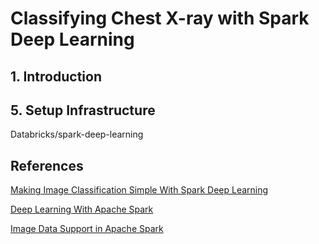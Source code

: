 # Classifying Chest X-ray with Spark Deep Learning

## 1. Introduction

## 5. Setup Infrastructure
Databricks/spark-deep-learning


## References
[Making Image Classification Simple With Spark Deep Learning](https://medium.com/linagora-engineering/making-image-classification-simple-with-spark-deep-learning-f654a8b876b8)

[Deep Learning With Apache Spark](https://towardsdatascience.com/deep-learning-with-apache-spark-part-1-6d397c16abd)

[Image Data Support in Apache Spark](https://blogs.technet.microsoft.com/machinelearning/2018/03/05/image-data-support-in-apache-spark/)
